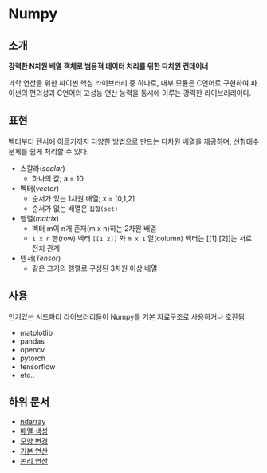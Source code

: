 # Numpy

## 소개

**강력한 N차원 배열 객체로 범용적 데이터 처리를 위한 다차원 컨테이너**

과학 연산을 위한 파이썬 핵심 라이브러리 중 하나로, 내부 모듈은 C언어로 구현하여 파이썬의 편의성과 C언어의 고성능 연산 능력을 동시에 이루는 강력한 라이브러리이다.

## 표현

벡터부터 텐서에 이르기까지 다양한 방법으로 만드는 다차원 배열을 제공하며, 선형대수 문제를 쉽게 처리할 수 있다.

- 스칼라(*scalar*)
  - 하나의 값; a = 10
- 벡터(*vector*)
  - 순서가 있는 1차원 배열; x = [0,1,2]
  - 순서가 없는 배열은 `집합(set)`
- 행렬(*matrix*)
  - 벡터 m이 n개 존재(m x n)하는 2차원 배열
  - `1 x n` 행(row) 벡터 `[[1 2]]` 와 `m x 1` 열(column) 벡터는 [[1] [2]]는 서로 전치 관계
- 텐서(*Tensor*)
  - 같은 크기의 행렬로 구성된 3차원 이상 배열

## 사용

인기있는 서드파티 라이브러리들이 Numpy를 기본 자료구조로 사용하거나 호환됨

- matplotlib
- pandas
- opencv
- pytorch
- tensorflow
- etc..

## 하위 문서

- [ndarray](concept/ndarray.md)   
- [배열 생성](concept/create_array.md)   
- [모양 변경](concept/reshape.md)   
- [기본 연산](concept/general_calc.md)   
- [논리 연산](concept/logical.md)   